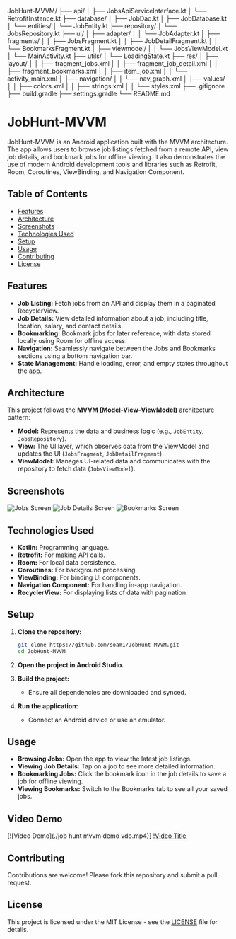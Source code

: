 JobHunt-MVVM/
├── api/
│ ├── JobsApiServiceInterface.kt
│ └── RetrofitInstance.kt
├── database/
│ ├── JobDao.kt
│ ├── JobDatabase.kt
│ └── entities/
│ └── JobEntity.kt
├── repository/
│ └── JobsRepository.kt
├── ui/
│ ├── adapter/
│ │ └── JobAdapter.kt
│ ├── fragments/
│ │ ├── JobsFragment.kt
│ │ ├── JobDetailFragment.kt
│ │ └── BookmarksFragment.kt
│ ├── viewmodel/
│ │ └── JobsViewModel.kt
│ └── MainActivity.kt
├── utils/
│ └── LoadingState.kt
├── res/
│ ├── layout/
│ │ ├── fragment_jobs.xml
│ │ ├── fragment_job_detail.xml
│ │ ├── fragment_bookmarks.xml
│ │ ├── item_job.xml
│ │ └── activity_main.xml
│ ├── navigation/
│ │ └── nav_graph.xml
│ ├── values/
│ │ ├── colors.xml
│ │ ├── strings.xml
│ │ └── styles.xml
├── .gitignore
├── build.gradle
├── settings.gradle
└── README.md

# JobHunt-MVVM

JobHunt-MVVM is an Android application built with the MVVM architecture. The app allows users to
browse job listings fetched from a remote API, view job details, and bookmark jobs for offline
viewing. It also demonstrates the use of modern Android development tools and libraries such as
Retrofit, Room, Coroutines, ViewBinding, and Navigation Component.

## Table of Contents

- [Features](#features)
- [Architecture](#architecture)
- [Screenshots](#screenshots)
- [Technologies Used](#technologies-used)
- [Setup](#setup)
- [Usage](#usage)
- [Contributing](#contributing)
- [License](#license)

## Features

- **Job Listing:** Fetch jobs from an API and display them in a paginated RecyclerView.
- **Job Details:** View detailed information about a job, including title, location, salary, and
  contact details.
- **Bookmarking:** Bookmark jobs for later reference, with data stored locally using Room for
  offline access.
- **Navigation:** Seamlessly navigate between the Jobs and Bookmarks sections using a bottom
  navigation bar.
- **State Management:** Handle loading, error, and empty states throughout the app.

## Architecture

This project follows the **MVVM (Model-View-ViewModel)** architecture pattern:

- **Model:** Represents the data and business logic (e.g., `JobEntity`, `JobsRepository`).
- **View:** The UI layer, which observes data from the ViewModel and updates the
  UI (`JobsFragment`, `JobDetailFragment`).
- **ViewModel:** Manages UI-related data and communicates with the repository to fetch
  data (`JobsViewModel`).

## Screenshots

![Jobs Screen](link-to-screenshot-1)
![Job Details Screen](link-to-screenshot-2)
![Bookmarks Screen](link-to-screenshot-3)

## Technologies Used

- **Kotlin:** Programming language.
- **Retrofit:** For making API calls.
- **Room:** For local data persistence.
- **Coroutines:** For background processing.
- **ViewBinding:** For binding UI components.
- **Navigation Component:** For handling in-app navigation.
- **RecyclerView:** For displaying lists of data with pagination.

## Setup

1. **Clone the repository:**
   ```bash
   git clone https://github.com/soam1/JobHunt-MVVM.git
   cd JobHunt-MVVM
   ```

2. **Open the project in Android Studio.**

3. **Build the project:**
    - Ensure all dependencies are downloaded and synced.

4. **Run the application:**
    - Connect an Android device or use an emulator.

## Usage

- **Browsing Jobs:** Open the app to view the latest job listings.
- **Viewing Job Details:** Tap on a job to see more detailed information.
- **Bookmarking Jobs:** Click the bookmark icon in the job details to save a job for offline
  viewing.
- **Viewing Bookmarks:** Switch to the Bookmarks tab to see all your saved jobs.

## Video Demo

[![Video Demo](./job hunt mvvm demo vdo.mp4)]
[!Video Title](./job_hunt_mvvm_demo_vdo.mp4)


## Contributing

Contributions are welcome! Please fork this repository and submit a pull request.

## License

This project is licensed under the MIT License - see the [LICENSE](LICENSE) file for details.
